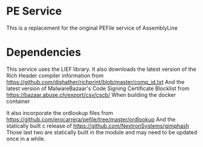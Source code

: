 # PE Service
This is a replacement for the original PEFile service of AssemblyLine

# Dependencies
This service uses the LIEF library.
It also downloads the latest version of the Rich Header compiler information from https://github.com/dishather/richprint/blob/master/comp_id.txt
And the latest version of MalwareBazaar's Code Signing Certificate Blocklist from https://bazaar.abuse.ch/export/csv/cscb/
When building the docker container

It also incorporate the ordlookup files from https://github.com/erocarrera/pefile/tree/master/ordlookup
And the statically built c release of https://github.com/NextronSystems/gimphash
Those last two are statically built in the module and may need to be updated once in a while.
